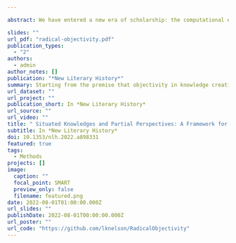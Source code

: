 ```yaml
---

abstract: We have entered a new era of scholarship: the computational era. As digitized data and computational methods revolutionize the way we understand ourselves, society, and our place in society, these methods have revived questions about the role of science and objectivity in understanding society. For some, this moment has reanimated the ideal of science as disembodied objectivity, a totalizing ideology long critiqued by feminist and other critical theorists. For others, computational methods have the potential to make transparent the necessary interplay between subject and object in producing knowledge, enhancing the ideal of embodied objectivity. Starting from the premise that objectivity in knowledge creation is a worthy—even utopian—pursuit, this essay argues four things. First, applying computational methods toward the goal of disembodied objectivity profoundly misunderstands the nature of the methods and undermines the revolutionary potential of the current moment for the social sciences and humanities. Second, computational methods are instead perfectly aligned with, and can be used to enhance, the embodied vision of objectivity. Third, embodied objectivity enables us to better leverage computational tools to produce more accurate accounts of the world. Fourth, I borrow from the theory of situated knowledges and partial perspectives to provide four principles to guide this new era of scholarship.

slides: ""
url_pdf: "radical-objectivity.pdf"
publication_types:
  - "2"
authors:
  - admin
author_notes: []
publication: "*New Literary History*"
summary: Starting from the premise that objectivity in knowledge creation is a worthy—even utopian—pursuit, this essay argues that computational methods are aligned with embodied objectivity and the situated knowledges and partial perspectives framework proposed by Donna Haraway.
url_dataset: ""
url_project: ""
publication_short: In *New Literary History*
url_source: ""
url_video: ""
title: " Situated Knowledges and Partial Perspectives: A Framework for Radical Objectivity in Computational Social Science and Computational Humanities "
subtitle: In *New Literary History*
doi: 10.1353/nlh.2022.a898331
featured: true
tags:
  - Methods
projects: []
image:
  caption: ""
  focal_point: SMART
  preview_only: false
  filename: featured.png
date: 2022-08-01T01:00:00.000Z
url_slides: ""
publishDate: 2022-08-01T00:00:00.000Z
url_poster: ""
url_code: "https://github.com/lknelson/RadicalObjectivity"
---
```


